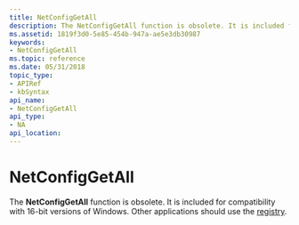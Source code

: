 ```yaml
---
title: NetConfigGetAll
description: The NetConfigGetAll function is obsolete. It is included for compatibility with 16-bit versions of Windows. Other applications should use the registry.
ms.assetid: 1819f3d0-5e85-454b-947a-ae5e3db30987
keywords:
- NetConfigGetAll
ms.topic: reference
ms.date: 05/31/2018
topic_type: 
- APIRef
- kbSyntax
api_name: 
- NetConfigGetAll
api_type: 
- NA
api_location: 
---
```


# NetConfigGetAll

The **NetConfigGetAll** function is obsolete. It is included for compatibility with 16-bit versions of Windows. Other applications should use the [registry](/windows/desktop/SysInfo/registry).

 

 